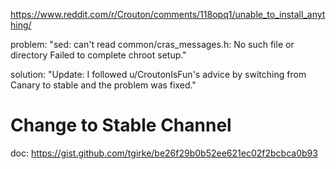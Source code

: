 
https://www.reddit.com/r/Crouton/comments/118opq1/unable_to_install_anything/

problem: "sed: can't read common/cras_messages.h: No such file or directory
Failed to complete chroot setup."

solution: "Update: I followed u/CroutonIsFun's advice by switching from Canary to stable and the problem was fixed."

# Change to Stable Channel
doc: https://gist.github.com/tgirke/be26f29b0b52ee621ec02f2bcbca0b93
